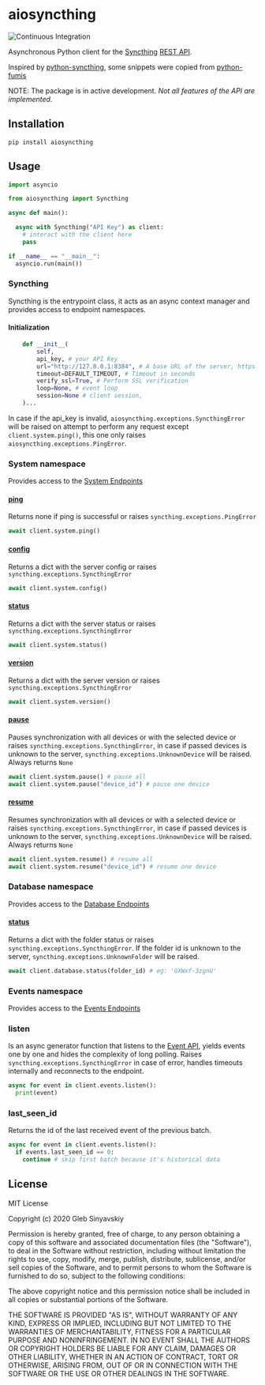 # aiosyncthing

![Continuous Integration](https://github.com/zhulik/aiosyncthing/workflows/Continuous%20Integration/badge.svg?branch=master)

Asynchronous Python client for the [Syncthing](https://syncthing.net/) [REST API](https://docs.syncthing.net/dev/rest.html).

Inspired by [python-syncthing](https://github.com/blakev/python-syncthing),
some snippets were copied from [python-fumis](https://github.com/frenck/python-fumis)

NOTE: The package is in active development. *Not all features of the API are implemented.*

## Installation

`pip install aiosyncthing`

## Usage

```python
import asyncio

from aiosyncthing import Syncthing

async def main():

  async with Syncthing("API Key") as client:
    # interact with the client here
    pass

if __name__ == "__main__":
  asyncio.run(main())
```

### Syncthing

Syncthing is the entrypoint class, it acts as an async context manager and provides access to endpoint namespaces.

#### Initialization

```python
    def __init__(
        self,
        api_key, # your API Key
        url="http://127.0.0.1:8384", # A base URL of the server, https://syncthing.example.com:443/something is also possible
        timeout=DEFAULT_TIMEOUT, # Timeout in seconds
        verify_ssl=True, # Perform SSL verification
        loop=None, # event loop
        session=None # client session,
    )...
```

In case if the api_key is invalid, `aiosyncthing.exceptions.SyncthingError` will be raised on attempt to perform any request except `client.system.ping()`, this one only raises `aiosyncthing.exceptions.PingError`.

### System namespace

Provides access to the [System Endpoints](https://docs.syncthing.net/dev/rest.html#system-endpoints)

#### [ping](https://docs.syncthing.net/rest/system-ping-get.html)
Returns none if ping is successful or raises `syncthing.exceptions.PingError`

```python
await client.system.ping()
```

#### [config](https://docs.syncthing.net/rest/system-config-get.html)
Returns a dict with the server config or raises `syncthing.exceptions.SyncthingError`

```python
await client.system.config()
```

#### [status](https://docs.syncthing.net/rest/system-status-get.html)
Returns a dict with the server status or raises `syncthing.exceptions.SyncthingError`

```python
await client.system.status()
```

#### [version](https://docs.syncthing.net/rest/system-version-get.html)
Returns a dict with the server version or raises `syncthing.exceptions.SyncthingError`

```python
await client.system.version()
```

#### [pause](https://docs.syncthing.net/rest/system-pause-post.html)
Pauses synchronization with all devices or with the selected device or raises `syncthing.exceptions.SyncthingError`,
in case if passed devices is unknown to the server, `syncthing.exceptions.UnknownDevice` will be raised. Always returns `None`

```python
await client.system.pause() # pause all
await client.system.pause("device_id") # pause one device
```

#### [resume](https://docs.syncthing.net/rest/system-resume-post.html)
Resumes synchronization with all devices or with a selected device or raises `syncthing.exceptions.SyncthingError`,
in case if passed devices is unknown to the server, `syncthing.exceptions.UnknownDevice` will be raised. Always returns `None`

```python
await client.system.resume() # resume all
await client.system.resume("device_id") # resume one device
```

### Database namespace
Provides access to the [Database Endpoints](https://docs.syncthing.net/dev/rest.html#database-endpoints)

#### [status](https://docs.syncthing.net/rest/db-status-get.html)
Returns a dict with the folder status or raises `syncthing.exceptions.SyncthingError`. If the folder id is unknown to
the server, `syncthing.exceptions.UnknownFolder` will be raised.

```python
await client.database.status(folder_id) # eg: 'GXWxf-3zgnU'
```

### Events namespace
Provides access to the [Events Endpoints](https://docs.syncthing.net/dev/rest.html#event-endpoints)

### listen
Is an async generator function that listens to the [Event API](https://docs.syncthing.net/dev/events.html), yields events one by one and hides the complexity of long polling.
Raises `syncthing.exceptions.SyncthingError` in case of error, handles timeouts internally and reconnects to the
endpoint.


```python
async for event in client.events.listen():
  print(event)
```

### last_seen_id
Returns the id of the last received event of the previous batch.

```python
async for event in client.events.listen():
  if events.last_seen_id == 0:
    continue # skip first batch because it's historical data
```

## License

MIT License

Copyright (c) 2020 Gleb Sinyavskiy

Permission is hereby granted, free of charge, to any person obtaining a copy
of this software and associated documentation files (the "Software"), to deal
in the Software without restriction, including without limitation the rights
to use, copy, modify, merge, publish, distribute, sublicense, and/or sell
copies of the Software, and to permit persons to whom the Software is
furnished to do so, subject to the following conditions:

The above copyright notice and this permission notice shall be included in all
copies or substantial portions of the Software.

THE SOFTWARE IS PROVIDED "AS IS", WITHOUT WARRANTY OF ANY KIND, EXPRESS OR
IMPLIED, INCLUDING BUT NOT LIMITED TO THE WARRANTIES OF MERCHANTABILITY,
FITNESS FOR A PARTICULAR PURPOSE AND NONINFRINGEMENT. IN NO EVENT SHALL THE
AUTHORS OR COPYRIGHT HOLDERS BE LIABLE FOR ANY CLAIM, DAMAGES OR OTHER
LIABILITY, WHETHER IN AN ACTION OF CONTRACT, TORT OR OTHERWISE, ARISING FROM,
OUT OF OR IN CONNECTION WITH THE SOFTWARE OR THE USE OR OTHER DEALINGS IN THE
SOFTWARE.
